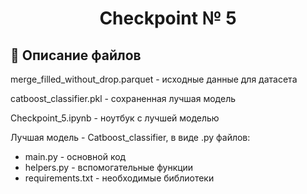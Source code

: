 <div align='center'><h1> Checkpoint № 5 </h1></div>

## 🔎 Описание файлов

merge_filled_without_drop.parquet - исходные данные для датасета

catboost_classifier.pkl - сохраненная лучшая модель

Checkpoint_5.ipynb - ноутбук с лучшей моделью

Лучшая модель - Catboost_classifier, в виде .py файлов:

* main.py - основной код
* helpers.py - вспомогательные функции 
* requirements.txt - необходимые библиотеки
